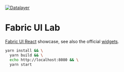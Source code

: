 [![Datalayer](https://docs.datalayer.io/logo/datalayer-25.svg)](https://datalayer.io)

# Fabric UI Lab

[Fabric UI React](https://github.com/officedev/office-ui-fabric-react) showcase, see also the official [widgets](https://developer.microsoft.com/en-us/fabric).

```bash
yarn install && \
  yarn build && \
  echo http://localhost:8080 && \
  yarn start
```
